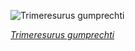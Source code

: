
![Trimeresurus gumprechti](https://upload.wikimedia.org/wikipedia/commons/thumb/8/8d/Trimeresurus_gumprechti_%28male%29.jpg/600px-Trimeresurus_gumprechti_%28male%29.jpg)

*[Trimeresurus gumprechti](https://wikipedia.org/wiki/File:Trimeresurus_gumprechti_(male).jpg)*
